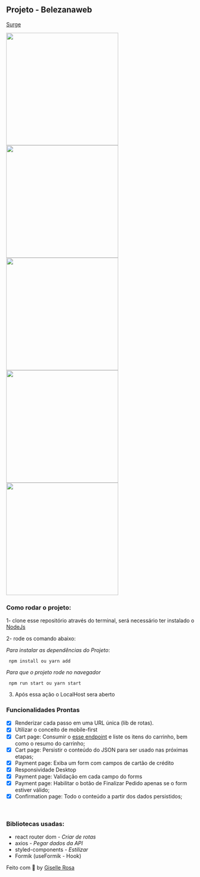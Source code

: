 
## Projeto - Belezanaweb 

[Surge](https://neighborly-quartz.surge.sh)
  <div style={display:flex;}>
    <img src="https://user-images.githubusercontent.com/55036173/114406557-04952580-9b7e-11eb-9814-a1327b44dbe2.png"  width="300" />
    <img src="https://user-images.githubusercontent.com/55036173/114406634-14ad0500-9b7e-11eb-89e5-a98552af48bd.png"  width="300" />
    <img src="https://user-images.githubusercontent.com/55036173/114406750-2b535c00-9b7e-11eb-9b8b-b3b8997f88dc.png"  width="300" />
  </div>
  <div style={display:flex;}>
    <img src="https://user-images.githubusercontent.com/55036173/114406856-40c88600-9b7e-11eb-83a9-c4ac445f7bf2.png"  width="300" />
    <img src="https://user-images.githubusercontent.com/55036173/114406944-5178fc00-9b7e-11eb-9b24-5fc8b31ecd9f.png"  width="300" />
  </div>
 
### Como rodar o projeto:
1- clone esse repositório através do terminal, será necessário ter instalado o [NodeJs](https://nodejs.org/en/)

2- rode os comando abaixo:

*Para instalar as dependências do Projeto*:
```
 npm install ou yarn add
```
*Para que o projeto rode no navegador*

```
 npm run start ou yarn start
```
3. Após essa ação o LocalHost sera aberto


### Funcionalidades Prontas

- [X] Renderizar cada passo em uma URL única (lib de rotas).
- [X] Utilizar o conceito de mobile-first
- [X] Cart page:  Consumir o [esse endpoint](http://www.mocky.io/v2/5b15c4923100004a006f3c07) e liste os itens do carrinho, bem como o resumo do carrinho;
- [X] Cart page: Persistir o conteúdo do JSON para ser usado nas próximas etapas;
- [X] Payment page: Exiba um form com campos de cartão de crédito
- [X] Responsividade Desktop
- [X] Payment page: Validação em cada campo do forms
- [X] Payment page: Habilitar o botão de Finalizar Pedido apenas se o form estiver válido;
- [X] Confirmation page: Todo o conteúdo a partir dos dados persistidos;

<br>

### Bibliotecas usadas:
- react router dom  - *Criar de rotas*
- axios - *Pegar dados da API*
- styled-components -  *Estilizar*
- Formik (useFormik - Hook)


Feito com 💙 by [Giselle Rosa](https://github.com/gisellenrosa)
